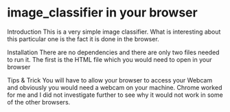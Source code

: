 # image_classifier in your browser 

Introduction 
This is a very simple image classifier. What is interesting about this particular one is the fact it is done in the browser.

Installation 
There are no dependencies and there are only two files needed to run it. The first is the HTML file which you would need to open in your browser 

Tips & Trick 
You will have to allow your browser to access your Webcam and obviously you would need a webcam on your machine. Chrome worked for me and I did not investigate further to see why it would not work in some of the other browsers.


